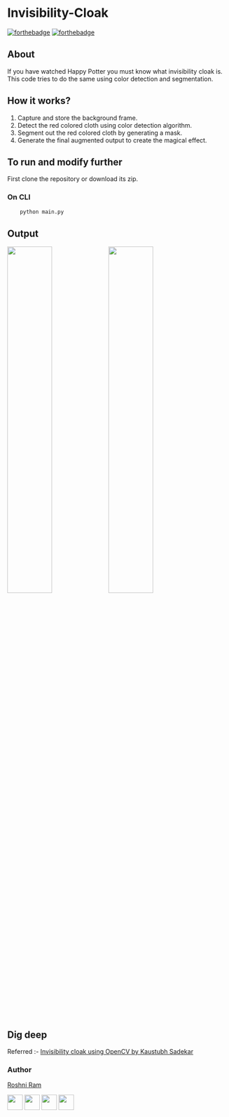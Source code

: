# Invisibility-Cloak
[![forthebadge](https://forthebadge.com/images/badges/made-with-python.svg)](https://forthebadge.com)
[![forthebadge](https://forthebadge.com/images/badges/built-with-love.svg)](https://forthebadge.com)

## About
If you have watched Happy Potter you must know what invisibility cloak is. This code tries to do the same using color detection and segmentation.

## How it works?
<ol>
  <li>Capture and store the background frame.</i>
  <li>Detect the red colored cloth using color detection algorithm.</li>
  <li>Segment out the red colored cloth by generating a mask.</li>
  <li>Generate the final augmented output to create the magical effect.</li>
</ol>

## To run and modify further
First clone the repository or download its zip.

  ### On CLI
  ```sh
      python main.py     
```
## Output
<img src="https://user-images.githubusercontent.com/30633549/52882512-ebef7780-318d-11e9-97c0-ac6083d9012e.png" width="45%"> <img src="https://user-images.githubusercontent.com/30633549/52882529-ff9ade00-318d-11e9-8251-37e581d38586.png" width="45%">

## Dig deep
Referred :- [Invisibility cloak using OpenCV by Kaustubh Sadekar](https://www.learnopencv.com/invisibility-cloak-using-color-detection-and-segmentation-with-opencv/?ck_subscriber_id=379301210)

### Author

[Roshni Ram](https://github.com/roshniRam)

[<img src="https://image.flaticon.com/icons/svg/185/185961.svg" width="35" padding="10">](https://twitter.com/RoshniRam1)
[<img src="https://image.flaticon.com/icons/svg/185/185964.svg" width="35" padding="10">](https://www.linkedin.com/in/roshni-ram-306b0a164/)
[<img src="https://image.flaticon.com/icons/svg/185/185981.svg" width="35" padding="10">](https://www.facebook.com/roshni.ram.7)
[<img src="https://image.flaticon.com/icons/svg/185/185985.svg" width="35" padding="10">](https://www.instagram.com/roshniram11/)

